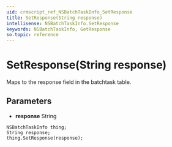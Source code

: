 ```yaml
---
uid: crmscript_ref_NSBatchTaskInfo_SetResponse
title: SetResponse(String response)
intellisense: NSBatchTaskInfo.SetResponse
keywords: NSBatchTaskInfo, GetResponse
so.topic: reference
---
```


# SetResponse(String response)

Maps to the response field in the batchtask table.

## Parameters

* **response** String

```crmscript
NSBatchTaskInfo thing;
String response;
thing.SetResponse(response);
```

